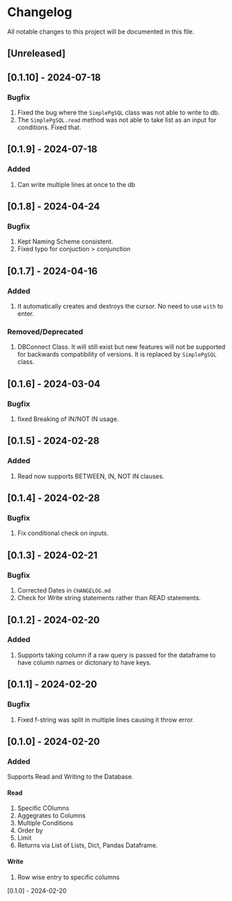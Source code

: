 # Changelog

All notable changes to this project will be documented in this file.

## [Unreleased]

## [0.1.10] - 2024-07-18

### Bugfix
1. Fixed the bug where the `SimplePgSQL` class was not able to write to db.
2. The `SimplePgSQL.read` method was not able to take list as an input for conditions. Fixed that.

## [0.1.9] - 2024-07-18

### Added
1. Can write multiple lines at once to the db


## [0.1.8] - 2024-04-24

### Bugfix
1. Kept Naming Scheme consistent.
2. Fixed typo for conjuction > conjunction

## [0.1.7] - 2024-04-16

### Added
1. It automatically creates and destroys the cursor. No need to use `with` to enter.

### Removed/Deprecated
1. DBConnect Class. It will still exist but new features will not be supported for backwards compatibility of versions. It is replaced by `SimplePgSQL` class. 

## [0.1.6] - 2024-03-04

### Bugfix
1. fixed Breaking of IN/NOT IN usage. 

## [0.1.5] - 2024-02-28

### Added
1. Read now supports BETWEEN, IN, NOT IN clauses.

## [0.1.4] - 2024-02-28

### Bugfix
1. Fix conditional check on inputs.

## [0.1.3] - 2024-02-21

### Bugfix
1. Corrected Dates in `CHANGELOG.md`
2. Check for Write string statements rather than READ statements.

## [0.1.2] - 2024-02-20

### Added
1. Supports taking column if a raw query is passed for the dataframe to have column names or dictonary to have keys.

## [0.1.1] - 2024-02-20

### Bugfix
1. Fixed f-string was split in multiple lines causing it throw error.

## [0.1.0] - 2024-02-20

### Added

Supports Read and Writing to the Database.

#### Read
1. Specific COlumns
2. Aggegrates to Columns
3. Multiple Conditions
4. Order by
5. Limit
6. Returns via List of Lists, Dict, Pandas Dataframe.


#### Write
1. Row wise entry to specific columns

[0.1.0] - 2024-02-20
